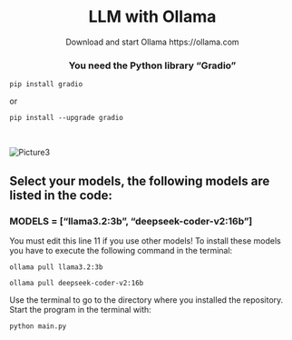 <div align="center">
    <h1>LLM with Ollama</h1>
</div>
<div align="center">Download and start Ollama https://ollama.com</div>
<div align="center"><h3>You need the Python library “Gradio”</h3></div>

```
pip install gradio
```
or
```
pip install --upgrade gradio
```
<br>

![Picture3](https://image.civitai.com/xG1nkqKTMzGDvpLrqFT7WA/8d78a056-7971-422f-87a1-31cca56f3bcb/original=true,quality=90/30911869.jpeg)

## Select your models, the following models are listed in the code:
### MODELS = [“llama3.2:3b”, “deepseek-coder-v2:16b”]
You must edit this line 11 if you use other models!
To install these models you have to execute the following command in the terminal:

```
ollama pull llama3.2:3b
```
```
ollama pull deepseek-coder-v2:16b
```
Use the terminal to go to the directory where you installed the repository.<br>
Start the program in the terminal with:
```
python main.py
```